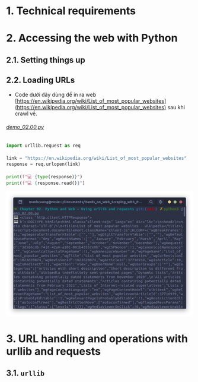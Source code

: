 # 1. Technical requirements
# 2. Accessing the web with Python
## 2.1. Setting things up
## 2.2. Loading URLs
* Code dưới đây dùng để in ra web [https://en.wikipedia.org/wiki/List_of_most_popular_websites](https://en.wikipedia.org/wiki/List_of_most_popular_websites) sau khi crawl về.

###### [demo_02.00.py](demo_02.00.py)
```python
import urllib.request as req

link = "https://en.wikipedia.org/wiki/List_of_most_popular_websites"
response = req.urlopen(link)

print(f"💻 {type(response)}")
print(f"💻 {response.read()}")
```
![](images/02_00.png)

# 3. URL handling and operations with urllib and requests
## 3.1. `urllib`
